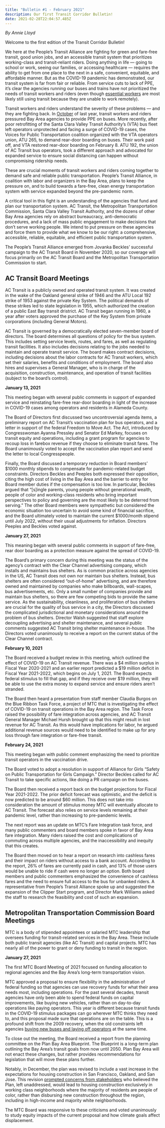 ```yaml
---
title: "Bulletin #1 - February 2021"
description: Our first Transit Corridor Bulletin!
date: 2021-02-28T22:04:57.485Z
---
```

<!--StartFragment-->

*By Annie Lloyd*

Welcome to the first edition of the Transit Corridor Bulletin!

We here at the People’s Transit Alliance are fighting for green and fare-free transit, good union jobs, and an accessible transit system that prioritizes working-class and transit-reliant riders. Doing anything in life — going to school or work, seeing our families, or accessing healthcare — requires the ability to get from one place to the next in a safe, convenient, equitable, and affordable manner. But as the COVID-19 pandemic has demonstrated, our transit system is far from fair or reliable. From service cuts to lack of PPE, it’s clear the agencies running our buses and trains have not prioritized the needs of transit workers and riders (even though [essential workers](https://sf.streetsblog.org/2020/12/17/understanding-transit-needs-of-essential-workers/) are most likely still using transit because they are unable to work remotely).

Transit workers and riders understand the severity of these problems — and they are fighting back. In [October](https://eastbaymajority.com/ac-transit-workers-and-riders-won-free-ppe-for-every-rider-but-bigger-fights-are-on-the-way/) of last year, transit workers and riders pressured Bay Area agencies to provide PPE on buses. More recently, after poor retrofitting of the Santa Clara Valley Transit Authority’s (VTA) bus fleet left operators unprotected and facing a surge of COVID-19 cases, the Voices for Public Transportation coalition organized with the VTA operators union, ATU 265, to demand rear-door boarding on buses. Their work paid off, and VTA restored rear-door boarding on February 8. ATU 192, the union of AC Transit bus operators, took a different approach and advocated for expanded service to ensure social distancing can happen without compromising ridership needs. 

These are crucial moments of transit workers and riders coming together to demand safe and reliable public transportation. People’s Transit Alliance, in coalition with labor and organizers in the Bay Area, plans to keep the pressure on, and to build towards a fare-free, clean energy transportation system with service expanded beyond the pre-pandemic norm. 

A critical tool in this fight is an understanding of the agencies that fund and plan our transportation system. AC Transit, the Metropolitan Transportation Commission, Santa Clara Valley Transit Authority, and the dozens of other Bay Area agencies rely on abstract bureaucracy, anti-democratic procedures, and a lack of mass public engagement to make decisions that don’t serve working people. We intend to put pressure on these agencies and force them to provide what we know to be our right: a comprehensive, accessible, reliable, equitable, and efficient public transportation system.

The People’s Transit Alliance emerged from Jovanka Beckles’ successful campaign to the AC Transit Board in November 2020, so our coverage will focus primarily on the AC Transit Board and the Metropolitan Transportation Commission to start.

## **AC Transit Board Meetings**

AC Transit is a publicly owned and operated transit system. It was created in the wake of the Oakland general strike of 1946 and the ATU Local 192 strike of 1953 against the private Key System. The political demands of these strikes led to state legislation in 1955, which authorized the creation of a public East Bay transit dristrict. AC Transit began running in 1960, a year after voters approved the purchase of the Key System from private corporations (including General Motors).

AC Transit is governed by a democratically elected seven-member board of directors. The board determines all questions of policy for the bus system. This includes setting service levels, routes, and fares, as well as regulating transit facilities. It also includes decisions relating to the jobs needed to maintain and operate transit service. The board makes contract decisions, including decisions about the labor contracts for AC Transit workers, which set their salaries, benefits and conditions of employment. The board also hires and supervises a General Manager, who is in charge of the acquisition, construction, maintenance, and operation of transit facilities (subject to the board’s control).

**January 13, 2021**

This meeting began with several public comments in support of expanded service and reinstating fare-free rear-door boarding in light of the increase in COVID-19 cases among operators and residents in Alameda County. 

The Board of Directors first discussed two uncontroversial agenda items, a preliminary report on AC Transit’s vaccination plan for bus operators, and a letter in support of the federal Freedom to Move Act. The Act, introduced by Congresswoman Ayanna Pressley and Senator Ed Markey, focuses on transit equity and operations, including a grant program for agencies to recoup loss in farebox revenue if they choose to eliminate transit fares. The Board unanimously voted to accept the vaccination plan report and send the letter to local Congresspeople.

Finally, the Board discussed a temporary reduction in Board members’ $1000 monthly stipends to compensate for pandemic-related budget constraints. Directors Beckles and Peeples both expressed their opposition, citing the high cost of living in the Bay Area and the barrier to entry for Board member duties if the compensation is too low. In particular, Beckles argued that “\[s]ingle parents, young people without generational wealth, people of color and working-class residents who bring important perspectives to policy and governing are the most likely to be deterred from serving.” The other Board members were sympathetic but considered the economic situation too uncertain to avoid some kind of financial sacrifice, and the Board ultimately voted to maintain the current $1000/month stipend until July 2022, without their usual adjustments for inflation. Directors Peeples and Beckles voted against.

**January 27, 2021**

This meaning began with several public comments in support of fare-free, rear door boarding as a protection measure against the spread of COVID-19.

The Board’s primary concern during this meeting was the status of the agency’s contract with the Clear Channel advertising company, which installs and maintains bus shelters. As is common practice across agencies in the US, AC Transit does not own nor maintain bus shelters. Instead, bus shelters are often considered “out-of-home” advertising, and are therefore owned and maintained by companies who make billboards, wall-scapes, bus advertisements, etc. Only a small number of companies provide and maintain bus shelters, so there are few competing bids to provide the same service. As the sustainability, cleanliness, and proliferation of bus shelters are crucial for the quality of bus service in a city, the Directors discussed the complicated jurisdictional and monetary considerations around the problem of bus shelters. Director Walsh suggested that staff explore decoupling advertising and shelter maintenance, and several public comments suggested AC Transit bring shelter maintenance in-house. The Directors voted unanimously to receive a report on the current status of the Clear Channel contract.

**February 10, 2021**

The Board received a budget review in this meeting, which outlined the effect of COVID-19 on AC Transit revenue. There was a $4 million surplus in Fiscal Year 2020-2021 and an earlier report predicted a $19 million deficit in Fiscal Year 2021-2022, which begins on July 1, 2021. The Board expects federal stimulus to fill that gap, and if they receive over $19 million, they will be able to use the extra money to expand service and ensure riders aren’t stranded.

The Board then heard a presentation from staff member Claudia Burgos on the Blue Ribbon Task Force, a project of MTC that is investigating the effect of COVID-19 on transit operations in the Bay Area region. The Task Force raised the possibility of fare integration across agencies, and AC Transit General Manager Michael Hursh brought up that this might result in lost revenue for AC Transit. As this would have implications for labor, he argued additional revenue sources would need to be identified to make up for any loss through fare integration or fare-free transit. 

**February 24, 2021**

This meeting began with public comment emphasizing the need to prioritize transit operators in the vaccination drive.

The Board voted to adopt a resolution in support of Alliance for Girls “Safety on Public Transportation for Girls Campaign.” Director Beckles called for AC Transit to take specific actions, like doing a PR campaign on the buses. 

The Board then received a report back on the budget projections for Fiscal Year 2021-2022. The prior deficit forecast was optimistic, and the deficit is now predicted to be around $60 million. This does not take into consideration the amount of stimulus money MTC will eventually allocate to AC Transit. The forecast also relies on service levels remaining at their pandemic level, rather than increasing to pre-pandemic levels.

The next report was an update on MTC’s Fare Integration task force, and many public commenters and board members spoke in favor of Bay Area fare integration. Many riders raised the cost and complications of commuting across multiple agencies, and the inaccessibility and inequity that this creates.

The Board then moved on to hear a report on research into cashless fares and their impact on riders without access to a bank account. According to the report, 26% of fares are currently paid in cash, and 13% of those users would be unable to ride if cash were no longer an option. Both board members and public commenters emphasized the convenience of cashless fares and the need to ensure full access to the bus for unbanked riders. A representative from People’s Transit Alliance spoke up and suggested the expansion of the Clipper Start program, and Director Mark Williams asked the staff to research the feasibility and cost of such an expansion.

## **Metropolitan Transportation Commission Board Meetings**

MTC is a body of stipended appointees or salaried MTC leadership that oversees funding for transit-related services in the Bay Area. These include both public transit agencies (like AC Transit) and capital projects. MTC has nearly all of the power to grant or deny funding to transit in the region.

**January 27, 2021**

The first MTC Board Meeting of 2021 focused on funding allocation to regional agencies and the Bay Area’s long-term transportation vision. 

MTC approved a proposal to ensure flexibility in the administration of federal funding so that agencies can use recovery funds for what their area needs most, including operations. For the past several decades, transit agencies have only been able to spend federal funds on capital improvements, like buying new vehicles, rather than on day-to-day operations like paying operators. This year is different because transit funds in the COVID-19 stimulus packages can go wherever MTC thinks they need to, and this proposal made sure that operations are on the table. This is a profound shift from the 2009 recovery, when the old constraints left agencies [buying new buses and laying off operators](https://www.bloomberg.com/news/articles/2019-10-10/want-a-better-bus-system-here-s-where-to-start) at the same time.

To close out the meeting, the Board received a report from the planning committee on the Plan Bay Area Blueprint. The Blueprint is a long-term plan outlining the Bay Area’s transit goals from now until 2050. Plan Bay Area will not enact these changes, but rather provides recommendations for legislation that will move these plans further. 

Notably, in December, the plan was revised to include a vast increase in the expectations for housing construction in San Francisco, Oakland, and San Jose. This revision [prompted concerns from stakeholders](https://www.sfexaminer.com/news/sf-officials-fear-regional-housing-strategy-could-increase-displacement-of-people-of-color/) who believed the Plan, left unaddressed, would lead to housing construction exclusively in working class neighborhoods where the majority of residents are people of color, rather than disbursing new construction throughout the region, including in high-income and majority white neighborhoods. 

The MTC Board was responsive to these criticisms and voted unanimously to study equity impacts of the current proposal and how climate goals affect displacement.

<!--EndFragment-->